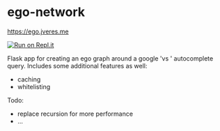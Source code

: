 # ego-network
https://ego.jveres.me

[![Run on Repl.it](https://repl.it/badge/github/jveres/ego-network)](https://repl.it/github/jveres/ego-network)

Flask app for creating an ego graph around a google 'vs ' autocomplete query.
Includes some additional features as well:
- caching
- whitelisting

Todo:
- replace recursion for more performance
- ...
